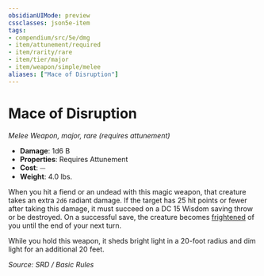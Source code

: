 ```yaml
---
obsidianUIMode: preview
cssclasses: json5e-item
tags:
- compendium/src/5e/dmg
- item/attunement/required
- item/rarity/rare
- item/tier/major
- item/weapon/simple/melee
aliases: ["Mace of Disruption"]
---
```

# Mace of Disruption
*Melee Weapon, major, rare (requires attunement)*  

- **Damage**: 1d6 B
- **Properties**: Requires Attunement
- **Cost**: ⏤
- **Weight**: 4.0 lbs.

When you hit a fiend or an undead with this magic weapon, that creature takes an extra `2d6` radiant damage. If the target has 25 hit points or fewer after taking this damage, it must succeed on a DC 15 Wisdom saving throw or be destroyed. On a successful save, the creature becomes [frightened](rules/conditions.md#frightened) of you until the end of your next turn.

While you hold this weapon, it sheds bright light in a 20-foot radius and dim light for an additional 20 feet.

*Source: SRD / Basic Rules*